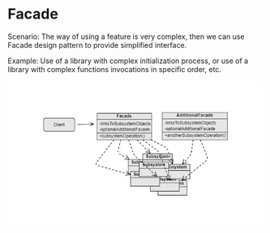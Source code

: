 Facade
===
Scenario: The way of using a feature is very complex, then we can use Facade design pattern to provide simplified interface.

Example: Use of a library with complex initialization process, or use of a library with complex functions invocations in specific order, etc.

![UML](UML.jpg)
